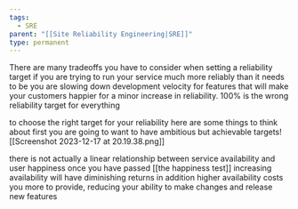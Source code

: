 ```yaml
---
tags:
  - SRE
parent: "[[Site Reliability Engineering|SRE]]"
type: permanent
---
```

There are many tradeoffs you have to consider when setting a reliability target
if you are trying to run your service much more reliably than it needs to be you are slowing down development velocity for features that will make your customers happier for a minor increase in reliability. 100% is the wrong reliability target for everything 

to choose the right target for your reliability here are some things to think about first you are going to want to have ambitious but achievable targets![[Screenshot 2023-12-17 at 20.19.38.png]]

there is not actually a linear relationship between service availability and user happiness once you have passed [[the happiness test]] increasing availability will have diminishing returns in addition higher availability costs you more to provide, reducing your ability to make changes and release new features 